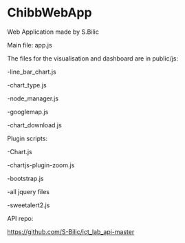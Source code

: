 # ChibbWebApp
Web Application made by S.Bilic

Main file: app.js

The files for the visualisation and dashboard are in public/js:

  -line_bar_chart.js

  -chart_type.js

  -node_manager.js

  -googlemap.js
  
  -chart_download.js
  

Plugin scripts:

  -Chart.js

  -chartjs-plugin-zoom.js

  -bootstrap.js

  -all jquery files

  -sweetalert2.js


API repo:

https://github.com/S-Bilic/ict_lab_api-master
